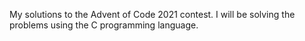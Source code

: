 My solutions to the Advent of Code 2021 contest.
I will be solving the problems using the C programming language.
